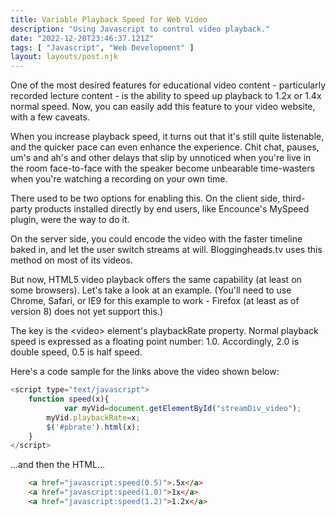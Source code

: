 ```yaml
---
title: Variable Playback Speed for Web Video
description: "Using Javascript to control video playback."
date: "2022-12-20T23:46:37.121Z"
tags: [ "Javascript", "Web Development" ]
layout: layouts/post.njk
---
```

One of the most desired features for educational video content - particularly recorded lecture content - is the ability to speed up playback to 1.2x or 1.4x normal speed. Now, you can easily add this feature to your video website, with a few caveats.

When you increase playback speed, it turns out that it's still quite listenable, and the quicker pace can even enhance the experience. Chit chat, pauses, um's and ah's and other delays that slip by unnoticed when you're live in the room face-to-face with the speaker become unbearable time-wasters when you're watching a recording on your own time.

There used to be two options for enabling this. On the client side, third-party products installed directly by end users, like Encounce's MySpeed plugin, were the way to do it.

On the server side, you could encode the video with the faster timeline baked in, and let the user switch streams at will. Bloggingheads.tv uses this method on most of its videos.

But now, HTML5 video playback offers the same capability (at least on some browsers). Let's take a look at an example. (You'll need to use Chrome, Safari, or IE9 for this example to work - Firefox (at least as of version 8) does not yet support this.)

The key is the &lt;video&gt; element's playbackRate property. Normal playback speed is expressed as a floating point number: 1.0. Accordingly, 2.0 is double speed, 0.5 is half speed.

Here's a code sample for the links above the video shown below:

```javascript
<script type="text/javascript">
	function speed(x){
			var myVid=document.getElementById("streamDiv_video");
		myVid.playbackRate=x;
		$('#pbrate').html(x);
	}
</script>
```
...and then the HTML...
```html
	<a href="javascript:speed(0.5)">.5x</a>
	<a href="javascript:speed(1.0)">1x</a>
	<a href="javascript:speed(1.2)">1.2x</a>
````
